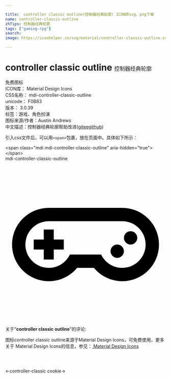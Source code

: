 ```yaml
---

title:  controller classic outline(控制器经典轮廓) ICON转svg、png下载
name: controller-classic-outline
zhTips: 控制器经典轮廓
tags: ["gaming-rpg"]
search: 
image: https://iconhelper.cn/svg/material/controller-classic-outline.svg

---
```


# controller classic outline  <small style="font-size: 60%;font-weight: 100">控制器经典轮廓</small>


<div class="detail-page">
<p>
<span><span class="badge-success badge">免费图标</span> </span>
<br/>
<span>
ICON库：
<span class="badge-secondary badge">Material Design Icons</span> 
</span>
<br/>
<span>
CSS名称：
<span class="badge-secondary badge">mdi-controller-classic-outline</span> 
</span>
<br/>
<span>
unicode：
<span class="badge-secondary badge">F0B83</span> 
<copy-btn content='F0B83' btn-title=""></copy-btn>
<copy-btn :content='String.fromCodePoint(parseInt("F0B83", 16))' btn-title="复制U"></copy-btn>
</span>
<br/>
<span>
版本：
<span class="badge-secondary badge">3.0.39</span> 
</span><br/><span>标签：<span class="badge-light badge"><router-link to="/tags/gaming-rpg.html">游戏、角色扮演</router-link></span></span>
<br/>
<span>图标来源/作者：<span class="badge-light badge">Austin Andrews</span></span> 
<br/>
<span class="zh-detail">中文描述：<span class="badge-primary badge">控制器经典轮廓</span><span class="help-link"><span>帮助改进</span>(<a href="https://gitee.com/liuwave/icon-helper/edit/master/json/material/controller-classic-outline.json" target="_blank" rel="noopener noreferrer">gitee</a><a href="https://github.com/liuwave/icon-helper/edit/master/json/material/controller-classic-outline.json" target="_blank" rel="noopener noreferrer">github</a></span>)</span><br/>
</p>
</div>
<div class="alert alert-dark">
  <i class="mdi mdi-controller-classic-outline mdi-48px"></i>
  <i class="mdi mdi-controller-classic-outline mdi-36px"></i>
  <i class="mdi mdi-controller-classic-outline mdi-24px"></i>
  <i class="mdi mdi-controller-classic-outline mdi-18px"></i>
</div>
<div>
  <p>引入css文件后，可以用<code>&lt;span&gt;</code>包裹，放在页面中。具体如下所示：    
  </p>
  <div class="alert alert-primary" style="font-size: 14px">
    &lt;span class="mdi mdi-controller-classic-outline" aria-hidden="true"&gt;&lt;/span&gt;
    <copy-btn content='<span class="mdi mdi-controller-classic-outline" aria-hidden="true"></span>'></copy-btn>
  </div>
  <div class="alert alert-secondary">
    <i class="mdi mdi-controller-classic-outline"
    style="font-size: 24px"
    aria-hidden="true"></i> mdi-controller-classic-outline
    <copy-btn content="mdi-controller-classic-outline" btn-title="复制图标名称"></copy-btn>
  </div>
</div>
<div id="svg" class="svg-wrap">
<svg xmlns="http://www.w3.org/2000/svg" viewBox="0 0 24 24"><path d="M17.5,7A5.5,5.5 0 0,1 23,12.5A5.5,5.5 0 0,1 17.5,18C15.79,18 14.27,17.22 13.26,16H10.74C9.73,17.22 8.21,18 6.5,18A5.5,5.5 0 0,1 1,12.5A5.5,5.5 0 0,1 6.5,7H17.5M6.5,9A3.5,3.5 0 0,0 3,12.5A3.5,3.5 0 0,0 6.5,16C7.9,16 9.1,15.18 9.66,14H14.34C14.9,15.18 16.1,16 17.5,16A3.5,3.5 0 0,0 21,12.5A3.5,3.5 0 0,0 17.5,9H6.5M5.75,10.25H7.25V11.75H8.75V13.25H7.25V14.75H5.75V13.25H4.25V11.75H5.75V10.25M16.75,12.5A1,1 0 0,1 17.75,13.5A1,1 0 0,1 16.75,14.5A1,1 0 0,1 15.75,13.5A1,1 0 0,1 16.75,12.5M18.75,10.5A1,1 0 0,1 19.75,11.5A1,1 0 0,1 18.75,12.5A1,1 0 0,1 17.75,11.5A1,1 0 0,1 18.75,10.5Z" /></svg>
</div>
<detail full-name='mdi-controller-classic-outline'></detail>
<div class="icon-detail__container">
<p>关于“<b>controller classic outline</b>”的评论:</p>
</div>
<Vssue title="关于“controller classic outline”的评论" />    
<div><p>图标controller classic outline来源于Material Design Icons，可免费使用，更多关于 Material Design Icons的信息，参见：<a target="_blank" href="https://iconhelper.cn/material.html"> Material Design Icons</a>
</p></div>

<div style="padding:2rem 0 " class="page-nav"><p class="inner"><span class="prev">←<router-link to="/icon/controller-classic.html">controller-classic</router-link></span> <span class="next"><router-link to="/icon/cookie.html">cookie</router-link>→</span></p></div>

